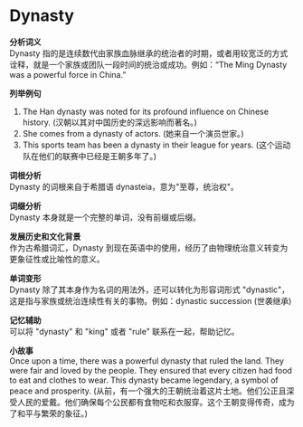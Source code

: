 # Dynasty

**分析词义**  
Dynasty 指的是连续数代由家族血脉继承的统治者的时期，或者用较宽泛的方式诠释，就是一个家族或团队一段时间的统治或成功。例如：“The Ming Dynasty was a powerful force in China.”

  

**列举例句**

  

1.  The Han dynasty was noted for its profound influence on Chinese history. (汉朝以其对中国历史的深远影响而著名。)
2.  She comes from a dynasty of actors. (她来自一个演员世家。)
3.  This sports team has been a dynasty in their league for years. (这个运动队在他们的联赛中已经是王朝多年了。)

  

**词根分析**  
Dynasty 的词根来自于希腊语 dynasteia，意为"至尊，统治权"。

  

**词缀分析**  
Dynasty 本身就是一个完整的单词，没有前缀或后缀。

  

**发展历史和文化背景**  
作为古希腊词汇，Dynasty 到现在英语中的使用，经历了由物理统治意义转变为更象征性或比喻性的意义。

  

**单词变形**  
Dynasty 除了其本身作为名词的用法外，还可以转化为形容词形式 "dynastic"，这是指与家族或统治连续性有关的事物。例如：dynastic succession (世袭继承)

  

**记忆辅助**  
可以将 "dynasty" 和 "king" 或者 "rule" 联系在一起，帮助记忆。

  

**小故事**  
Once upon a time, there was a powerful dynasty that ruled the land. They were fair and loved by the people. They ensured that every citizen had food to eat and clothes to wear. This dynasty became legendary, a symbol of peace and prosperity. (从前，有一个强大的王朝统治着这片土地。他们公正且深受人民的爱戴。他们确保每个公民都有食物吃和衣服穿。这个王朝变得传奇，成为了和平与繁荣的象征。)
